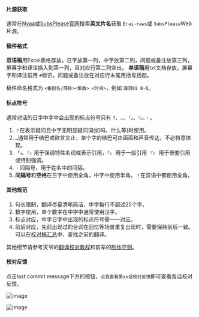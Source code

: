 #### 片源获取

通常在[Nyaa](https://nyaa.si/)或[SubsPlease官网](https://subsplease.org/)搜索**英文片名**获取 `Erai-raws`或 `SubsPlease`Web片源。

#### 稿件格式

**双语稿**用Excel表格存放，日字放第一列，中字放第二列，问题或备注放第三列，屏幕字和译注插入到第一列，且对应行第二列空出。
**单语稿**用txt文档存放，屏幕字和译注前用 `#`标识，问题或备注放在对应行末尾用括号括起。

稿件命名格式为 `<番剧名/简称><集数> <时间>`，例如 `漏洞01 0-6`。

#### 标点符号

通常对话的日字中字中会出现的标点符号只有 `?`、`…`、`「」`、`『』`、`・`。

1. `？`在表示疑问且中字无明显疑问词(如吗、什么等)时使用。
2. `…`通常用于结巴或欲言又止，单个字的结巴可由画面和声音传达，不必特意体现。
3. `「」`、`『』`用于强调特殊名词或表示引用，`「」` 用于一般引用 `『』` 用于嵌套引用或特别强调。
4. `・`间隔号，用于姓名中的间隔。
5. **间隔号**和**空格**在日字中使用全角，中字中使用半角。`？`在双语中都使用全角。

#### 其他规范

1. 句长限制，翻译尽量清晰简洁，中字每行不超过25个字。
2. 数字使用，单个数字在中字中通常使用汉字。
3. 标点对应，中字日字中出现的标点符号需一一对应。
4. 前后对应，先前出现过的台词在回忆等场景重复出现时，需要保持前后一致。可以在[校对稿汇总](https://github.com/xjaceyx/Nekomoe_xjaceyx/blob/main/Konofuka/%E6%A0%A1%E5%AF%B9%E7%A8%BF%E6%B1%87%E6%80%BB.txt)中，查找之前的翻译。

其他细节请参考天爷的[翻译校对教程](https://github.com/yangtianLH/Nekomoe_Yangtian/wiki)和前辈的[制作守则](https://github.com/Nekomoekissaten-SUB/Nekomoekissaten-Subs/wiki)。

#### 校对反馈

点击last commit message下方的按钮，`点我查看第xx话校对反馈`即可查看各话校对反馈。

![image](https://github.com/xjaceyx/Nekomoe_xjaceyx/assets/159934552/ebf57c29-5c9e-4bfa-a492-f0c54b85e2d7)

![image](https://github.com/xjaceyx/Nekomoe_xjaceyx/assets/159934552/f70217fd-598c-4316-bb47-9bedd2413f0b)
